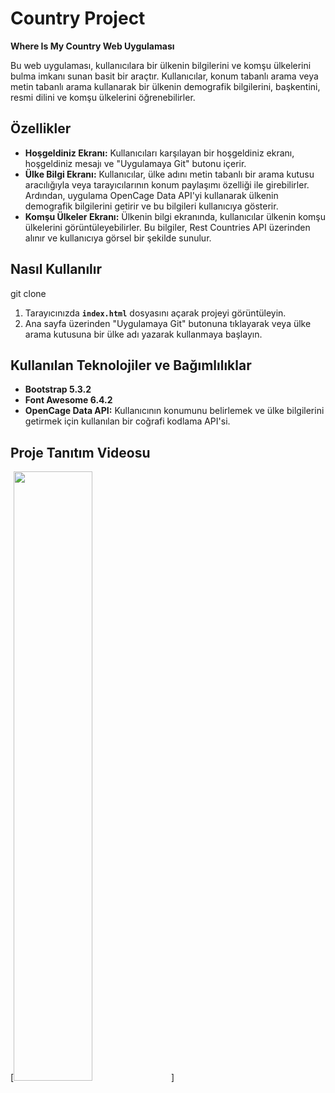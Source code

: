 # Country Project

****Where Is My Country Web Uygulaması****

Bu web uygulaması, kullanıcılara bir ülkenin bilgilerini ve komşu ülkelerini bulma imkanı sunan basit bir araçtır. Kullanıcılar, konum tabanlı arama veya metin tabanlı arama kullanarak bir ülkenin demografik bilgilerini, başkentini, resmi dilini ve komşu ülkelerini öğrenebilirler.

## **Özellikler**

- **Hoşgeldiniz Ekranı:** Kullanıcıları karşılayan bir hoşgeldiniz ekranı, hoşgeldiniz mesajı ve "Uygulamaya Git" butonu içerir.
- **Ülke Bilgi Ekranı:** Kullanıcılar, ülke adını metin tabanlı bir arama kutusu aracılığıyla veya tarayıcılarının konum paylaşımı özelliği ile girebilirler. Ardından, uygulama OpenCage Data API'yi kullanarak ülkenin demografik bilgilerini getirir ve bu bilgileri kullanıcıya gösterir.
- **Komşu Ülkeler Ekranı:** Ülkenin bilgi ekranında, kullanıcılar ülkenin komşu ülkelerini görüntüleyebilirler. Bu bilgiler, Rest Countries API üzerinden alınır ve kullanıcıya görsel bir şekilde sunulur.

## **Nasıl Kullanılır**

git clone

1. Tarayıcınızda **`index.html`** dosyasını açarak projeyi görüntüleyin.
2. Ana sayfa üzerinden "Uygulamaya Git" butonuna tıklayarak veya ülke arama kutusuna bir ülke adı yazarak kullanmaya başlayın.

## **Kullanılan Teknolojiler ve Bağımlılıklar**

- **Bootstrap 5.3.2**
- **Font Awesome 6.4.2**
- **OpenCage Data API:** Kullanıcının konumunu belirlemek ve ülke bilgilerini getirmek için kullanılan bir coğrafi kodlama API'si.

## **Proje Tanıtım Videosu**

[<img src="github/country_project.mp4" width="50%" height="50%">]




